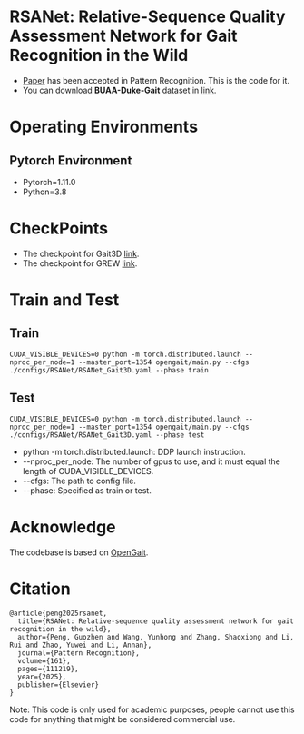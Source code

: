 # RSANet: Relative-Sequence Quality Assessment Network for Gait Recognition in the Wild
* [Paper](https://doi.org/10.1016/j.patcog.2024.111219) has been accepted in Pattern Recognition. This is the code for it.
* You can download **BUAA-Duke-Gait** dataset in [link](https://github.com/PGZ-Sleepy/RSANet/tree/main/datasets/DukeGait).
# Operating Environments
## Pytorch Environment
* Pytorch=1.11.0
* Python=3.8
# CheckPoints
* The checkpoint for Gait3D [link](https://pan.baidu.com/s/1nfdcGeCWNOpq2FH62jKSSw?pwd=hxa4).
* The checkpoint for GREW [link](https://pan.baidu.com/s/1-eejS7eiI-NX44KqOWQ8HQ?pwd=3ftb).
# Train and Test
## Train
```
CUDA_VISIBLE_DEVICES=0 python -m torch.distributed.launch --nproc_per_node=1 --master_port=1354 opengait/main.py --cfgs ./configs/RSANet/RSANet_Gait3D.yaml --phase train
```
## Test
```
CUDA_VISIBLE_DEVICES=0 python -m torch.distributed.launch --nproc_per_node=1 --master_port=1354 opengait/main.py --cfgs ./configs/RSANet/RSANet_Gait3D.yaml --phase test
```
* python -m torch.distributed.launch: DDP launch instruction.
* --nproc_per_node: The number of gpus to use, and it must equal the length of CUDA_VISIBLE_DEVICES.
* --cfgs: The path to config file.
* --phase: Specified as train or test.
# Acknowledge
The codebase is based on [OpenGait](https://github.com/ShiqiYu/OpenGait).
# Citation
```
@article{peng2025rsanet,
  title={RSANet: Relative-sequence quality assessment network for gait recognition in the wild},
  author={Peng, Guozhen and Wang, Yunhong and Zhang, Shaoxiong and Li, Rui and Zhao, Yuwei and Li, Annan},
  journal={Pattern Recognition},
  volume={161},
  pages={111219},
  year={2025},
  publisher={Elsevier}
}
```
Note: This code is only used for academic purposes, people cannot use this code for anything that might be considered commercial use.

